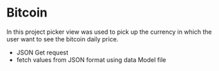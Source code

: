# Bitcoin
In this project picker view was used to pick up the currency in which the user want to see the bitcoin daily price.
- JSON Get request 
- fetch values from JSON format using data Model file 
